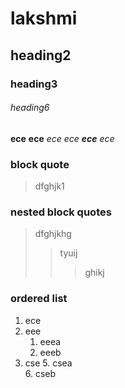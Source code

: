 # lakshmi
## heading2
### heading3
###### heading6
**ece**
__ece__
*ece*
_ece_
**_ece_**
_*ece*_
### block quote
>dfghjk1
### nested block quotes
> dfghjkhg
>> tyuij
>>> ghikj
### ordered list
1. ece
2. eee
    1. eeea
    2. eeeb
3. cse
   5. csea    
   6. cseb
